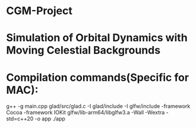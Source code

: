 # CGM-Project
# Simulation of Orbital Dynamics with Moving Celestial Backgrounds
# Compilation commands(Specific for MAC):
g++ -g main.cpp glad/src/glad.c -I glad/include -I glfw/include -framework Cocoa -framework IOKit glfw/lib-arm64/libglfw3.a -Wall -Wextra -std=c++20 -o app
./app
